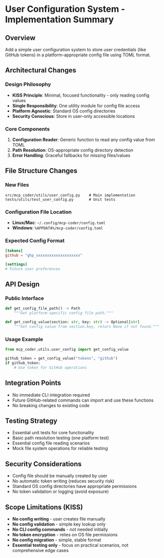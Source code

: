 # User Configuration System - Implementation Summary

## Overview
Add a simple user configuration system to store user credentials (like GitHub tokens) in a platform-appropriate config file using TOML format.

## Architectural Changes

### Design Philosophy
- **KISS Principle**: Minimal, focused functionality - only reading config values
- **Single Responsibility**: One utility module for config file access
- **Platform Agnostic**: Standard OS config directories
- **Security Conscious**: Store in user-only accessible locations

### Core Components
1. **Configuration Reader**: Generic function to read any config value from TOML
2. **Path Resolution**: OS-appropriate config directory detection
3. **Error Handling**: Graceful fallbacks for missing files/values

## File Structure Changes

### New Files
```
src/mcp_coder/utils/user_config.py    # Main implementation
tests/utils/test_user_config.py       # Unit tests
```

### Configuration File Location
- **Linux/Mac**: `~/.config/mcp-coder/config.toml`
- **Windows**: `%APPDATA%/mcp-coder/config.toml`

### Expected Config Format
```toml
[tokens]
github = "ghp_xxxxxxxxxxxxxxxxxxxx"

[settings]
# Future user preferences
```

## API Design

### Public Interface
```python
def get_config_file_path() -> Path
    """Get platform-specific config file path."""

def get_config_value(section: str, key: str) -> Optional[str]
    """Get config value from section.key, return None if not found."""
```

### Usage Example
```python
from mcp_coder.utils.user_config import get_config_value

github_token = get_config_value("tokens", "github")
if github_token:
    # Use token for GitHub operations
```

## Integration Points
- No immediate CLI integration required
- Future GitHub-related commands can import and use these functions
- No breaking changes to existing code

## Testing Strategy
- Essential unit tests for core functionality
- Basic path resolution testing (one platform test)
- Essential config file reading scenarios
- Mock file system operations for reliable testing

## Security Considerations
- Config file should be manually created by user
- No automatic token writing (reduces security risk)
- Standard OS config directories have appropriate permissions
- No token validation or logging (avoid exposure)

## Scope Limitations (KISS)
- **No config writing** - user creates file manually
- **No config validation** - simple key lookup only  
- **No CLI config commands** - not needed initially
- **No token encryption** - relies on OS file permissions
- **No config migration** - simple, stable format
- **Essential testing only** - focus on practical scenarios, not comprehensive edge cases
